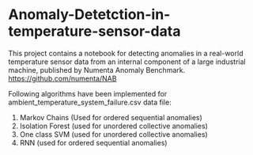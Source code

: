 # Anomaly-Detetction-in-temperature-sensor-data
This project contains a notebook for detecting anomalies in a real-world temperature sensor data from an internal component of a large industrial machine, published by Numenta Anomaly Benchmark. 
https://github.com/numenta/NAB

Following algorithms have been implemented for ambient_temperature_system_failure.csv data file:
1. Markov Chains (Used for ordered sequential anomalies)
2. Isolation Forest (used for unordered collective anomalies)
3. One class SVM (used for unordered collective anomalies)
4. RNN (used for ordered sequential anomalies)
